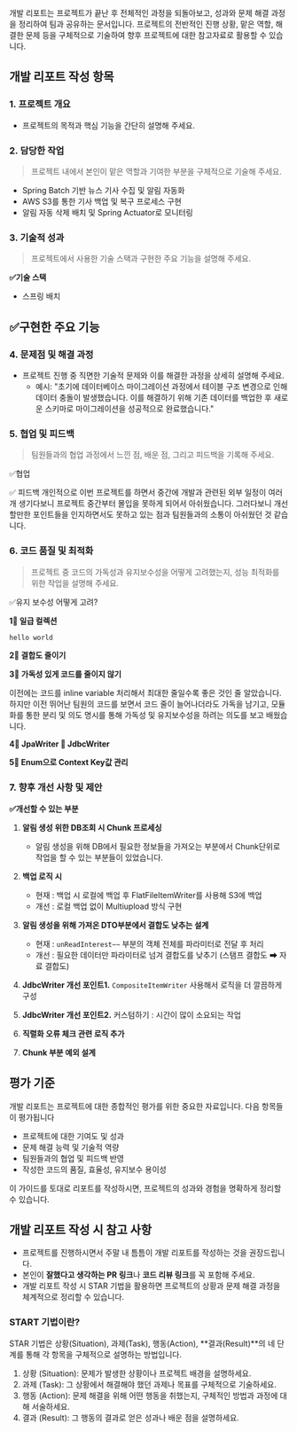 
개발 리포트는 프로젝트가 끝난 후 전체적인 과정을 되돌아보고, 성과와 문제 해결 과정을 정리하여 팀과 공유하는 문서입니다. 프로젝트의 전반적인 진행 상황, 맡은 역할, 해결한 문제 등을 구체적으로 기술하여 향후 프로젝트에 대한 참고자료로 활용할 수 있습니다.

## **개발 리포트 작성 항목**

### **1. 프로젝트 개요**

- 프로젝트의 목적과 핵심 기능을 간단히 설명해 주세요.

### **2. 담당한 작업**

> 프로젝트 내에서 본인이 맡은 역할과 기여한 부분을 구체적으로 기술해 주세요.

- Spring Batch 기반 뉴스 기사 수집 및 알림 자동화
- AWS S3를 통한 기사 백업 및 복구 프로세스 구현
- 알림 자동 삭제 배치 및 Spring Actuator로 모니터링

### **3. 기술적 성과**

> 프로젝트에서 사용한 기술 스택과 구현한 주요 기능을 설명해 주세요.

**✅기술 스택** 
- 스프링 배치 

**✅구현한 주요 기능** 
- 



### **4. 문제점 및 해결 과정**

- 프로젝트 진행 중 직면한 기술적 문제와 이를 해결한 과정을 상세히 설명해 주세요.
    - 예시: "초기에 데이터베이스 마이그레이션 과정에서 테이블 구조 변경으로 인해 데이터 충돌이 발생했습니다. 이를 해결하기 위해 기존 데이터를 백업한 후 새로운 스키마로 마이그레이션을 성공적으로 완료했습니다."

### **5. 협업 및 피드백**

> 팀원들과의 협업 과정에서 느낀 점, 배운 점, 그리고 피드백을 기록해 주세요.

✅협업 



✅ 피드백 
개인적으로 이번 프로젝트를 하면서 중간에 개발과 관련된 외부 일정이 여러개 생기다보니 프로젝트 중간부터 몰입을 못하게 되어서 아쉬웠습니다.
그러다보니 개선할만한 포인트들을 인지하면서도 못하고 있는 점과 팀원들과의 소통이 아쉬웠던 것 같습니다.

### **6. 코드 품질 및 최적화**

>프로젝트 중 코드의 가독성과 유지보수성을 어떻게 고려했는지, 성능 최적화를 위한 작업을 설명해 주세요.

✅유지 보수성 어떻게 고려?

**1‍⃣ 일급 컬렉션** 

```java
hello world
```

**2‍⃣ 결합도 줄이기**


**3‍⃣ 가독성 있게 코드를 줄이지 않기** 

이전에는 코드를 inline variable 처리해서 최대한 줄일수록 좋은 것인 줄 알았습니다.
하지만 이전 뛰어난 팀원의 코드를 보면서 코드 줄이 늘어나더라도 가독을 남기고, 모듈화를 통한 분리 및 의도 명시를 통해 가독성 및 유지보수성을 하려는 의도를 보고 배웠습니다.




**4‍⃣ JpaWriter ➡ JdbcWriter**


**5‍⃣ Enum으로 Context Key값 관리**




### **7. 향후 개선 사항 및 제안**

**✅개선할 수 있는 부분**
1. **알림 생성 위한 DB조회 시 Chunk 프로세싱** 
	- 알림 생성을 위해 DB에서 필요한 정보들을 가져오는 부분에서 Chunk단위로 작업을 할 수 있는 부분들이 있었습니다.
	
2. **백업 로직 시** 
	- 현재 : 백업 시 로컬에 백업 후 FlatFileItemWriter를 사용해 S3에 백업
	- 개선 : 로컬 백업 없이 Multiupload 방식 구현 

3. **알림 생성을 위해 가져온 DTO부분에서 결합도 낮추는 설계**
	- 현재 : `unReadInterest~~` 부분의 객체 전체를 파라미터로 전달 후 처리
	- 개선 : 필요한 데이터만 파라미터로 넘겨 결합도를 낮추기 (스탬프 결합도 ➡ 자료 결합도)

4. **JdbcWriter 개선 포인트1.** `CompositeItemWriter` 사용해서 로직을 더 깔끔하게 구성
5. **JdbcWriter 개선 포인트2.** 커스텀하기 : 시간이 많이 소요되는 작업
6. **직렬화 오류 체크 관련 로직 추가** 
7. **Chunk 부분 예외 설계** 



## **평가 기준**

개발 리포트는 프로젝트에 대한 종합적인 평가를 위한 중요한 자료입니다. 다음 항목들이 평가됩니다

- 프로젝트에 대한 기여도 및 성과
- 문제 해결 능력 및 기술적 역량
- 팀원들과의 협업 및 피드백 반영
- 작성한 코드의 품질, 효율성, 유지보수 용이성

이 가이드를 토대로 리포트를 작성하시면, 프로젝트의 성과와 경험을 명확하게 정리할 수 있습니다.

## **개발 리포트 작성 시 참고 사항**

- 프로젝트를 진행하시면서 주말 내 틈틈이 개발 리포트를 작성하는 것을 권장드립니다.
- 본인이 **잘했다고 생각하는 PR 링크**나 **코드 리뷰 링크**를 꼭 포함해 주세요.
- 개발 리포트 작성 시 STAR 기법을 활용하면 프로젝트의 상황과 문제 해결 과정을 체계적으로 정리할 수 있습니다.

### **START 기법이란?**

STAR 기법은 상황(Situation), 과제(Task), 행동(Action), **결과(Result)**의 네 단계를 통해 각 항목을 구체적으로 설명하는 방법입니다.

1. 상황 (Situation): 문제가 발생한 상황이나 프로젝트 배경을 설명하세요.
2. 과제 (Task): 그 상황에서 해결해야 했던 과제나 목표를 구체적으로 기술하세요.
3. 행동 (Action): 문제 해결을 위해 어떤 행동을 취했는지, 구체적인 방법과 과정에 대해 서술하세요.
4. 결과 (Result): 그 행동의 결과로 얻은 성과나 배운 점을 설명하세요.